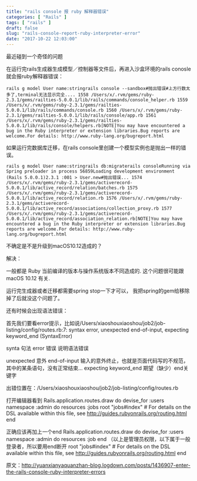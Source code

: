 ```yaml
---
title: "rails console 报 ruby 解释器错误"
categories: [ "Rails" ]
tags: [ "rails" ]
draft: false
slug: "rails-console-report-ruby-interpreter-error"
date: "2017-10-22 12:03:00"
---
```


最近碰到一个奇怪的问题

在运行完rails生成器生成模型／控制器等文件后，再进入沙盒环境的rails conosle就会报ruby解释器错误：

`rails g model User name:stringrails console --sandbox#抛出错误#上方行数太多了,terminal无法显示完全.... 1558 /Users/x/.rvm/gems/ruby-2.3.1/gems/railties-5.0.0.1/lib/rails/commands/console_helper.rb 1559 /Users/x/.rvm/gems/ruby-2.3.1/gems/railties-5.0.0.1/lib/rails/commands/console.rb 1560 /Users/x/.rvm/gems/ruby-2.3.1/gems/railties-5.0.0.1/lib/rails/console/app.rb 1561 /Users/x/.rvm/gems/ruby-2.3.1/gems/railties-5.0.0.1/lib/rails/console/helpers.rb[NOTE]You may have encountered a bug in the Ruby interpreter or extension libraries.Bug reports are welcome.For details: http://www.ruby-lang.org/bugreport.html`

如果运行完数据库迁移，在rails console里创建一个模型实例也是抛出一样的错误。


<!--more-->


`rails g model User name:stringrails db:migraterails consoleRunning via Spring preloader in process 56859Loading development environment (Rails 5.0.0.1)2.3.1 :001 > User.new#抛出错误... 1574 /Users/x/.rvm/gems/ruby-2.3.1/gems/activerecord-5.0.0.1/lib/active_record/relation/batches.rb 1575 /Users/x/.rvm/gems/ruby-2.3.1/gems/activerecord-5.0.0.1/lib/active_record/relation.rb 1576 /Users/x/.rvm/gems/ruby-2.3.1/gems/activerecord-5.0.0.1/lib/active_record/associations/collection_proxy.rb 1577 /Users/x/.rvm/gems/ruby-2.3.1/gems/activerecord-5.0.0.1/lib/active_record/association_relation.rb[NOTE]You may have encountered a bug in the Ruby interpreter or extension libraries.Bug reports are welcome.For details: http://www.ruby-lang.org/bugreport.html`

不确定是不是升级到macOS10.12造成的？

解决：

一般都是 Ruby 当前编译的版本与操作系统版本不同造成的. 这个问题很可能跟 macOS 10.12 有关.

运行完生成器或者迁移都需要spring stop一下才可以， 我把spring的gem给移除掉了后就没这个问题了。

还有时候会出现语法错误：

首先我们要看error提示，比如说/Users/xiaoshouxiaoshou/job2/job-listing/config/routes.rb:7: syntax error, unexpected end-of-input, expecting keyword_end (SyntaxError)

synta 句法
error 错误
说明语法错误

unexpected 意外
end-of-input 输入的意外终止，也就是页面代码写的不规范，其中的某条语句，没有正常结束…
expecting keyword_end 期望（缺少）end关键字

出错位置在：/Users/xiaoshouxiaoshou/job2/job-listing/config/routes.rb

打开编辑器看到
Rails.application.routes.draw do
devise_for :users
namespace :admin do
resources :jobs
root "jobs#index"
\# For details on the DSL available within this file, see <http://guides.rubyonrails.org/routing.html>
end

正确应该再加上一个end
Rails.application.routes.draw do
devise_for :users
namespace :admin do
resources :job
end （以上是管理员权限，以下属于一般登录者，所以要用end断开
root "jobs#index"
\# For details on the DSL available within this file, see <http://guides.rubyonrails.org/routing.html>
end

原文：http://yuanxianyaquanzhan-blog.logdown.com/posts/1436907-enter-the-rails-console-ruby-interpreter-errors
